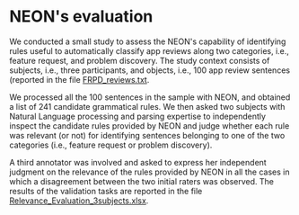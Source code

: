 # NEON's evaluation

We conducted a small study to assess the NEON's capability of identifying rules useful to automatically classify app reviews along two categories, i.e.,  feature request, and  problem discovery. The study context consists of  subjects, i.e., three participants, and objects, i.e., 100 app review sentences (reported in the file [FRPD_reviews.txt](FR+PD_reviews.txt).

We processed all the 100 sentences in the sample with NEON, and obtained a list of 241 candidate grammatical rules. We then asked two subjects with Natural Language processing and parsing expertise to independently inspect the candidate rules provided by NEON and judge whether each rule was relevant (or not) for identifying sentences belonging to one of the two categories (i.e., feature request or problem discovery). 

A third annotator was involved and asked to express her independent judgment on the relevance of the rules provided by NEON in all the cases in which a disagreement between the two initial raters was observed. The results of the validation tasks are reported in the file [Relevance_Evaluation_3subjects.xlsx](Relevance_Evaluation_3subjects.xlsx). 


